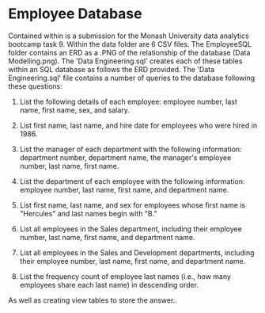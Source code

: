 # Employee Database
Contained within is a submission for the Monash University data analytics bootcamp task 9. Within the data folder are 6 CSV files. The EmployeeSQL folder contains an ERD as a .PNG of the relationship of the database (Data Modelling.png). The 'Data Engineering.sql' creates each of these tables within an SQL database as follows the ERD provided. The 'Data Engineering.sql' file contains a number of queries to the database following these questions:
 
1. List the following details of each employee: employee number, last name, first name, sex, and salary.
 
2. List first name, last name, and hire date for employees who were hired in 1986.
 
3. List the manager of each department with the following information: department number, department name, the manager's employee number, last name, first name.
 
4. List the department of each employee with the following information: employee number, last name, first name, and department name.
 
5. List first name, last name, and sex for employees whose first name is "Hercules" and last names begin with "B."
 
6. List all employees in the Sales department, including their employee number, last name, first name, and department name.
 
7. List all employees in the Sales and Development departments, including their employee number, last name, first name, and department name.
 
8. List the frequency count of employee last names (i.e., how many employees share each last name) in descending order.
 
As well as creating view tables to store the answer..
